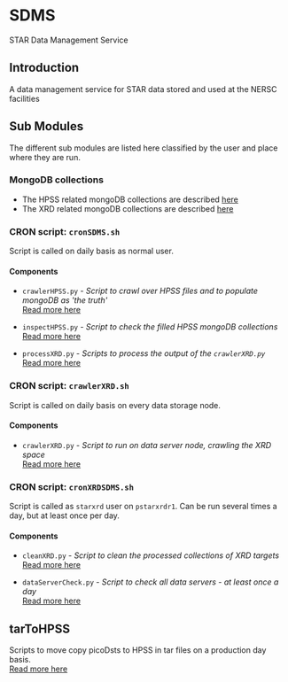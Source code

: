 # SDMS
STAR Data Management Service

## Introduction
A data management service for STAR data stored and used at the NERSC facilities

## Sub Modules
The different sub modules are listed here classified by the user and place
where they are run.

### MongoDB collections
* The HPSS related mongoDB collections are described [here](README_CrawlerHPSS.md#mongodb-collections)
* The XRD related mongoDB collections are described [here](README_XRD.md#mongodb-collections)

### CRON script: `cronSDMS.sh`
Script is called on daily basis as normal user.

#### Components
* `crawlerHPSS.py` - *Script to crawl over HPSS files and to populate mongoDB as
  'the truth'*  
  [Read more here](README_CrawlerHPSS.md)

* `inspectHPSS.py` - *Script to check the filled HPSS mongoDB collections*  
  [Read more here](README_CrawlerHPSS.md)

* `processXRD.py` - *Scripts to process the output of the `crawlerXRD.py`*  
  [Read more here](README_XRD.md#process-xrd)

### CRON script: `crawlerXRD.sh`
Script is called on daily basis on every data storage node.

#### Components
* `crawlerXRD.py` - *Script to run on data server node, crawling the XRD space*  
  [Read more here](README_XRD.md#crawler-xrd)

### CRON script: `cronXRDSDMS.sh`
Script is called as `starxrd` user on `pstarxrdr1`. Can be run several times a
day, but at least once per day.

#### Components
* `cleanXRD.py` - *Script to clean the processed collections of XRD targets*  
  [Read more here](README_XRD.md#process-xrd)

* `dataServerCheck.py` - *Script to check all data servers - at least once a day*  
  [Read more here](README_XRD.md#dataserver-check)


## tarToHPSS
Scripts to move copy picoDsts to HPSS in tar files on a production day basis.  
[Read more here](tarToHPSS/ReadMe.md)

